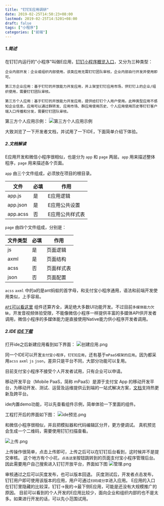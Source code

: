 ```yaml
---
title: "钉钉E应用调研"
date: 2019-02-25T14:50:23+08:00
lastmod: 2019-02-25T14:5201+08:00
draft: false
tags: ["小程序"]
categories: ["前端"]
---
```



##### 1.简述
在钉钉内运行的"小程序"叫做E应用，[钉钉小程序概览入口](https://open-doc.dingtalk.com/microapp?spm=a2115p.8777639.4570797.11.22baa7dblUfzqH)，又分为三种类型：
```
企业内部开发：企业或组织内部使用，该类应用无需钉钉团队审核，企业内部自行开发并使用即可。

第三方企业应用：基于钉钉的开放能力开发应用，并上架至钉钉应用市场，供钉钉上的企业/组织使用，需要钉钉团队审核。

第三方个人应用：基于钉钉的开放能力开发应用，提供给钉钉个人用户使用。此种类型应用不感知企业信息。应用可以通过群转发、应用市场、群应用使用历史、个人应用使用历史等钉钉客户端入口传播和分发，需要钉钉团队审核。
```
第三方个人应用示例：
![第三方个人应用示例](https://cdn-pub.yuque.com/lark/0/2018/png/18251/1530586998522-f0e59135-db9b-4633-996a-e11ea69a7cde.png)

大致浏览了一下开发者文档，并试用了一下IDE，下面简单介绍下体验。

##### 2.文档解读
E应用开发和微信小程序很相似，也是分为 `app` 和 `page` 两层。`app` 用来描述整体程序，`page` 用来描述各个页面。

`app` 由三个文件组成，必须放在项目的根目录。

文件 | 必填 | 作用
----- | ----- | -----
app.js | 是 | E应用逻辑
app.json | 是  | E应用公共设置
app.acss | 否 | E应用公共样式表

`page` 由四个文件组成，分别是：

文件类型 | 必填 | 作用
----- | ----- | -----
js | 是 | 页面逻辑
axml | 是 | 页面结构
acss | 否 | 页面样式表
json | 否 | 页面配置

`acss` `axml` 中的a的是ant蚂蚁的首字母，和支付宝小程序通用，语法和前端开发使用类似，上手容易。


[`API`可以看这里](https://open-doc.dingtalk.com/microapp/dev/framework-app)
组件还算齐全，满足绝大多数UI功能开发。不过目前`多媒体能力欠缺`，开发音视频体验受限，不能像微信小程序一样提供丰富的多媒体API供开发者调用，微信小程序的多媒体能力是直接使用Native能力供小程序开发者调用。

##### 2.IDE [IDE下载](https://open-doc.dingtalk.com/microapp/kn6zg7/zunrdk)
打开ide之后新建应用看到如下界面：
![创建应用.png](https://upload-images.jianshu.io/upload_images/273788-101e22d655899c9f.png?imageMogr2/auto-orient/strip%7CimageView2/2/w/1240)

同一个IDE可以开发`支付宝小程序`，`钉钉E应用`，还有基于`mPaaS框架的应用`。因为都采用`acss` `axml` `js` `json`，差异只是平台不同，大部分功能可以复用。

目前支付宝小程序不接受个人开发者试用，只有企业可以申请。

移动开发平台（Mobile PaaS，简称 mPaaS）是源于支付宝 App 的移动开发平台，为移动开发、测试、运营及运维提供云到端的一站式解决方案，[文档](https://tech.antfin.com/docs/2/49549)支持热更新及跨平台。

ide内置demo功能，可以先查看组件示例，简单体验一下里面的组件。

工程打开后的界面如下图：
![ide预览.png](https://upload-images.jianshu.io/upload_images/273788-d4258e02b814cbe5.png?imageMogr2/auto-orient/strip%7CimageView2/2/w/1240) 

和微信小程序很相似，并且把模拟器和代码编辑区分开，更方便调试。
真机预览会生成一个二维码，需要使用钉钉扫描查看。

![上传.png](https://upload-images.jianshu.io/upload_images/273788-5cd919ec302e45d6.png?imageMogr2/auto-orient/strip%7CimageView2/2/w/1240)

上传操作很简单，点击上传即可，上传之后可以在钉钉后台看到，这时候并不是提交审核。
这个地方有个小坑，`点击这里`按钮跳转到的页面支付宝小程序管理后台。因此需要用户自己搜索进入钉钉开放平台，界面如下图
![管理.png](https://upload-images.jianshu.io/upload_images/273788-d429d2bc5b5f649f.png?imageMogr2/auto-orient/strip%7CimageView2/2/w/1240)

审核通过之后可以灰度发布，也可以版本回退。
灰度测试后，开发者点击发布，钉钉用户即可使用该版本的应用，用户可通过`扫码或分享`进入应用。
E应用的入口在钉钉里隐藏的比较深，钉钉->我的->最下侧E应用，可能是还没有大规模推广的原因。
目前可以看到的个人开发的E应用比较少，面向企业和组织内部的也不是太多。如果进行开发的话，可以先小范围试用。







